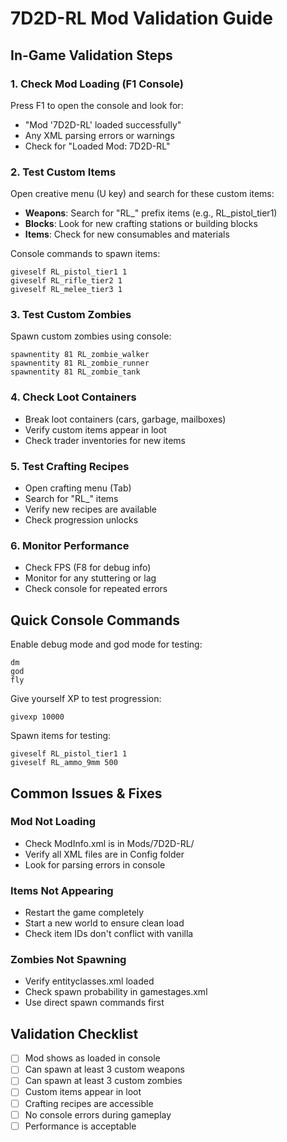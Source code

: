 # 7D2D-RL Mod Validation Guide

## In-Game Validation Steps

### 1. Check Mod Loading (F1 Console)
Press F1 to open the console and look for:
- "Mod '7D2D-RL' loaded successfully"
- Any XML parsing errors or warnings
- Check for "Loaded Mod: 7D2D-RL"

### 2. Test Custom Items
Open creative menu (U key) and search for these custom items:
- **Weapons**: Search for "RL_" prefix items (e.g., RL_pistol_tier1)
- **Blocks**: Look for new crafting stations or building blocks
- **Items**: Check for new consumables and materials

Console commands to spawn items:
```
giveself RL_pistol_tier1 1
giveself RL_rifle_tier2 1
giveself RL_melee_tier3 1
```

### 3. Test Custom Zombies
Spawn custom zombies using console:
```
spawnentity 81 RL_zombie_walker
spawnentity 81 RL_zombie_runner
spawnentity 81 RL_zombie_tank
```

### 4. Check Loot Containers
- Break loot containers (cars, garbage, mailboxes)
- Verify custom items appear in loot
- Check trader inventories for new items

### 5. Test Crafting Recipes
- Open crafting menu (Tab)
- Search for "RL_" items
- Verify new recipes are available
- Check progression unlocks

### 6. Monitor Performance
- Check FPS (F8 for debug info)
- Monitor for any stuttering or lag
- Check console for repeated errors

## Quick Console Commands

Enable debug mode and god mode for testing:
```
dm
god
fly
```

Give yourself XP to test progression:
```
givexp 10000
```

Spawn items for testing:
```
giveself RL_pistol_tier1 1
giveself RL_ammo_9mm 500
```

## Common Issues & Fixes

### Mod Not Loading
- Check ModInfo.xml is in Mods/7D2D-RL/
- Verify all XML files are in Config folder
- Look for parsing errors in console

### Items Not Appearing
- Restart the game completely
- Start a new world to ensure clean load
- Check item IDs don't conflict with vanilla

### Zombies Not Spawning
- Verify entityclasses.xml loaded
- Check spawn probability in gamestages.xml
- Use direct spawn commands first

## Validation Checklist
- [ ] Mod shows as loaded in console
- [ ] Can spawn at least 3 custom weapons
- [ ] Can spawn at least 3 custom zombies
- [ ] Custom items appear in loot
- [ ] Crafting recipes are accessible
- [ ] No console errors during gameplay
- [ ] Performance is acceptable